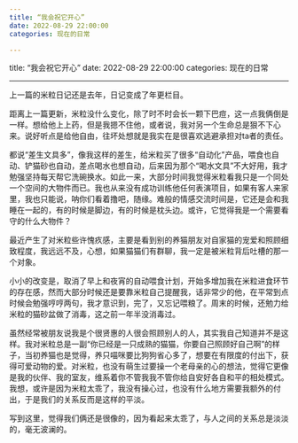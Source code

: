 ```yaml
---
title: “我会祝它开心”
date: 2022-08-29 22:00:00
categories: 现在的日常

---
```

title: “我会祝它开心”
date: 2022-08-29 22:00:00
categories: 现在的日常


---

上一篇的米粒日记还是去年，日记变成了年更栏目。

距离上一篇更新，米粒没什么变化，除了时不时会长一颗下巴痘，这一点我俩倒是一样。想给他上上药，但是我摁不住他，或者说，我对另一个生命总是狠不下心来。说好听点是给他自由，往坏处想就是我实在是很喜欢逃避承担对ta者的责任。

都说“差生文具多”，像我这样的差生，给米粒买了很多“自动化”产品，喂食也自动、铲猫砂也自动，差点喝水也想自动，后来因为那个“喝水文具”不大好用，我才勉强坚持每天帮它洗碗换水。如此一来，大部分时间我觉得米粒看我只是一个同处一个空间的大物件而已。我也从来没有成功训练他任何表演项目，如果有客人来家里，我也只能说，呐你们看着撸吧，随缘。难般的情感交流时间是，它还是会和我睡在一起的，有的时候是脚边，有的时候是枕头边。或许，它觉得我是一个需要看守的什么大物件？

最近产生了对米粒些许愧疚感，主要是看到别的养猫朋友对自家猫的宠爱和照顾细致程度，我远远不及，心想，如果猫猫们有群聊，我一定是被米粒背后吐槽的那一个对象。

小小的改变是，取消了早上和夜宵的自动喂食计划，开始多增加我在米粒进食环节的存在感，然而大部分时候还是要靠米粒自己提醒我，话非常少的他，在平常到点时候会勉强哼哼两句，我才意识到，完了，又忘记喂粮了。周末的时候，还勉力给米粒的猫砂盆做了消毒，这之前一年半没消毒过。

虽然经常被朋友说我是个很贤惠的人很会照顾别人的人，其实我自己知道并不是这样。我对米粒总是一副“你已经是一只成熟的猫猫，你要自己照顾好自己啊”的样子，当初养猫也是觉得，养只喵咪要比狗狗省心多了，想要在有限度的付出下，获得可爱动物的爱。对米粒，也没有萌生过要操一个老母亲的心的想法，觉得它更像是我的伙伴、我的室友，维系着你不管我我不管你给自安好各自和平的相处模式。我想，或许是因为米粒太乖了，我没有操心过，也没有什么地方需要我额外的付出，于是我们的关系反而是这样的平淡。

写到这里，觉得我们俩还是很像的，因为看起来太乖了，与人之间的关系总是淡淡的，毫无波澜的。